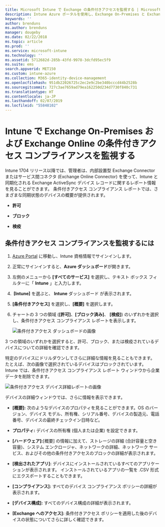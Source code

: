 ```yaml
---
title: Microsoft Intune で Exchange の条件付きアクセスを監視する | Microsoft Intune
description: Intune Azure ポータルを使用し、Exchange On-Premises と Exchange Online の条件付きアクセス コンプライアンスを監視します。
keywords: ''
author: brenduns
ms.author: brenduns
manager: dougeby
ms.date: 02/22/2018
ms.topic: article
ms.prod: ''
ms.service: microsoft-intune
ms.technology: ''
ms.assetid: 5712682d-285b-43fd-9978-3dcfd95ec5f9
ms.suite: ems
search.appverid: MET150
ms.custom: intune-azure
ms.collection: M365-identity-device-management
ms.openlocfilehash: 951db22026725c2ec2e9c2be340bcccd44b2528b
ms.sourcegitcommit: 727c3ae7659ad79ea162250d234d7730f840c731
ms.translationtype: HT
ms.contentlocale: ja-JP
ms.lasthandoff: 02/07/2019
ms.locfileid: "55848102"
---
```

# <a name="monitor-conditional-access-compliance-for-on-premises-exchange-and-exchange-online-in-intune"></a>Intune で Exchange On-Premises および Exchange Online の条件付きアクセス コンプライアンスを監視する

Intune 1704 リリース以降では、管理者は、内部設置型 Exchange Connector またはサービス間コネクタ (Exchange Online Connector) を使って、Intune と同期化される Exchange ActiveSync デバイス レコードに関するレポート情報を見ることができます。 条件付きアクセス コンプライアンス レポートでは、さまざまな同期状態のデバイスの概要が提供されます。

-   **許可**

-   **ブロック**

-   **検疫**

## <a name="to-monitor-conditional-access-compliance"></a>条件付きアクセス コンプライアンスを監視するには

1.  [Azure Portal](https://portal.azure.com/) に移動し、Intune 資格情報でサインインします。

2.  正常にサインインすると、**Azure ダッシュボード**が開きます。

3.  左側のメニューから **[すべてのサービス]** を選択し、テキスト ボックス フィルターに「 **Intune** 」と入力します。

4.   **[Intune]** を選ぶと、 **Intune** ダッシュボード が表示されます。

5.  **[条件付きアクセス]** を選択し、**[概要]** を選択します。

6.  チャートの 3 つの領域 (**[許可]**、**[ブロック済み]**、 **[検疫]**) のいずれかを選択し、条件付きアクセス コンプライアンス レポートを表示します。

    ![条件付きアクセス ダッシュボードの画像](./media/CA-reporting-intune-1.png)

3 つの領域のいずれかを選択すると、許可、ブロック、または検疫されているデバイスについての詳細を確認できます。

特定のデバイスにドリルダウンしてさらに詳細な情報を見ることもできます。 たとえば、次の画像で選択されているデバイスはブロックされています。 Intune では、条件付きアクセス コンプライアンス レポート ウィンドウから企業データを削除できます。

![条件付きアクセス デバイス詳細レポートの画像](./media/CA-reporting-intune-3.png)

デバイスの詳細ウィンドウでは、さらに情報を表示できます。

-   **[概要]:** 次のようなデバイスのプロパティを見ることができます。OS のバージョン、デバイス モデル、所有権、シリアル番号、デバイスの製造元、電話番号、デバイスの最終チェックイン日時など。

-   **プロパティ:** デバイスの所有権 (個人または企業) を設定できます。

-   **[ハードウェア]:**[概要] の情報に加えて、ストレージの詳細 (合計容量と空き容量)、システム エンクロージャ、ネットワークの詳細、ネットワーク サービス、およびその他の条件付きアクセスのブロックの詳細が表示されます。

-   **[検出されたアプリ]:** デバイスにインストールされているすべてのアプリケーションが表示されます。 インストールされているアプリの一覧を .CSV 形式にエクスポートすることもできます。

-   **[コンプライアンス]:** すべてのデバイス コンプライアンス ポリシーの詳細が表示されます。

-   **[デバイス構成]:** すべてのデバイス構成の詳細が表示されます。

-   **[Exchange へのアクセス]:** 条件付きアクセス ポリシーを適用した後のデバイスの状態についてさらに詳しく確認できます。
